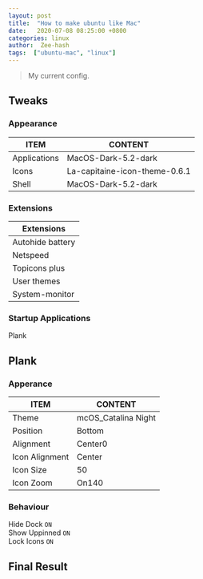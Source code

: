 ```yaml
---
layout: post
title:  "How to make ubuntu like Mac"
date:   2020-07-08 08:25:00 +0800
categories: linux
author:  Zee-hash
tags:  ["ubuntu-mac", "linux"]
---
```

> My current config.

## Tweaks  
### Appearance  
|ITEM|CONTENT|  
|---|---|
|Applications|MacOS-Dark-5.2-dark|  
|Icons|La-capitaine-icon-theme-0.6.1|  
|Shell|MacOS-Dark-5.2-dark|  

### Extensions  
|Extensions|  
|---|  
|Autohide battery|  
|Netspeed|  
|Topicons plus|  
|User themes|  
|System-monitor|  

### Startup Applications  
Plank  

## Plank  
### Apperance  
|ITEM|CONTENT|  
|---|---|  
|Theme|mcOS_Catalina Night|  
|Position|Bottom|  
|Alignment|Center0|  
|Icon Alignment|Center|  
|Icon Size|50|
|Icon Zoom|On140|
### Behaviour  
Hide Dock `ON`  
Show Uppinned `ON`  
Lock Icons `ON`

## Final Result  
